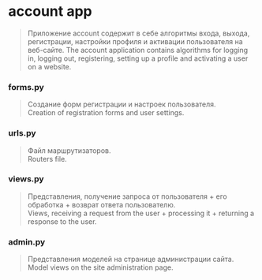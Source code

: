 # account app
> Приложение account содержит в себе алгоритмы входа, выхода, регистрации, настройки профиля и активации пользователя на веб-сайте.
> The account application contains algorithms for logging in, logging out, registering, setting up a profile and activating a user on a website.
### forms.py
> Создание форм регистрации и настроек пользователя.<br/>
> Creation of registration forms and user settings.
### urls.py
> Файл маршрутизаторов.<br/>
> Routers file.
### views.py
> Представления, получение запроса от пользователя + его обработка + возврат ответа пользователю.<br/>
> Views, receiving a request from the user + processing it + returning a response to the user.
### admin.py
> Представления моделей на странице администрации сайта.<br/>
> Model views on the site administration page.
